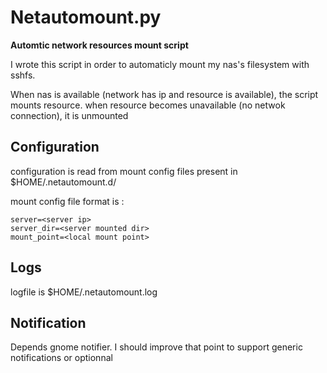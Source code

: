 # Netautomount.py
**Automtic network resources mount script**

I wrote this script in order to automaticly mount my nas's filesystem with sshfs.

When nas is available (network has ip and resource is available), the script mounts resource. when resource becomes unavailable (no netwok connection), it is unmounted

## Configuration
configuration is read from mount config files present in $HOME/.netautomount.d/

mount config file format is :
```
server=<server ip>
server_dir=<server mounted dir>
mount_point=<local mount point>
```
## Logs
logfile is $HOME/.netautomount.log

## Notification
Depends gnome notifier. I should improve that point to support generic notifications or optionnal
